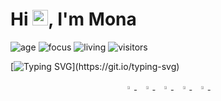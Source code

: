 <h1 align="left">Hi <img src="https://media.giphy.com/media/hvRJCLFzcasrR4ia7z/giphy.gif" width="25px">, I'm Mona </h1>
  
![age](https://img.shields.io/badge/age-33-blue)
![focus](https://img.shields.io/badge/focus-QC/QA-brightgreen)
![living](https://img.shields.io/badge/living-Egypt-3c9)
![visitors](https://komarev.com/ghpvc/?username=Mona-Superscientist&label=visitors)

[![Typing SVG](https://readme-typing-svg.herokuapp.com?color=%2311AEA0&size=25&vCenter=true&lines=Hey%2C+It's+Mona;QC%2FQA%2FTest+Automation+Engineer;Nice+to+meet+you+...)](https://git.io/typing-svg)


<p align="center">
  <a href="https://www.linkedin.com/in/mona-m-abd-el-rahman/">
   <img src="https://img.icons8.com/color/48/000000/linkedin.png" width="3.5%"/>
    </a><span>&nbsp;</span>
  <a href="https://twitter.com/Mona101ma">
    <img src="https://img.icons8.com/color/48/000000/twitter.png" width="3.5%"/>
  </a><span>&nbsp;</span>
  <a href="mailto:mona.m.abdelrahman@gmail.com">
    <img src="https://img.icons8.com/fluent/48/000000/gmail.png" width="3.5%"/>
  </a><span>&nbsp;</span>
  <a href="https://github.com/Mona-Superscientist">
    <img src="https://img.icons8.com/fluent/48/000000/github.png" width="3.5%"/>
  </a><span>&nbsp;</span>
  <a href="https://stackoverflow.com/users/3442332/mona101ma">
    <img src="https://img.icons8.com/color/50/000000/stackoverflow.png" width="3.5%"/>  
  </a><span>&nbsp;</span>
</p>
